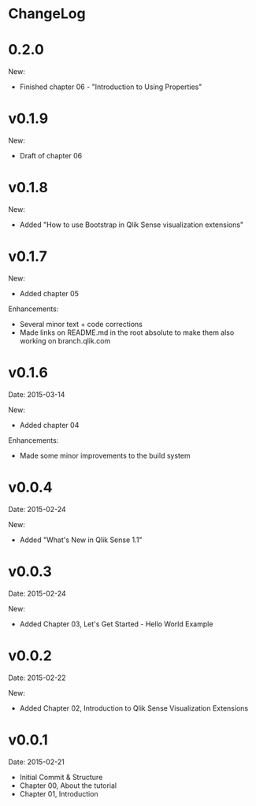 # ChangeLog

# 0.2.0
New: 
* Finished chapter 06 - "Introduction to Using Properties"

# v0.1.9
New:
* Draft of chapter 06

# v0.1.8

New:
* Added "How to use Bootstrap in Qlik Sense visualization extensions"

# v0.1.7

New:
* Added chapter 05

Enhancements:
* Several minor text + code corrections
* Made links on README.md in the root absolute to make them also working on branch.qlik.com

# v0.1.6
Date: 2015-03-14

New:
* Added chapter 04

Enhancements:
* Made some minor improvements to the build system

# v0.0.4
Date: 2015-02-24

New:
* Added "What's New in Qlik Sense 1.1"

# v0.0.3
Date: 2015-02-24

New:
* Added Chapter 03, Let's Get Started - Hello World Example

# v0.0.2
Date: 2015-02-22

New:
* Added Chapter 02, Introduction to Qlik Sense Visualization Extensions

# v0.0.1
Date: 2015-02-21

* Initial Commit & Structure
* Chapter 00, About the tutorial
* Chapter 01, Introduction